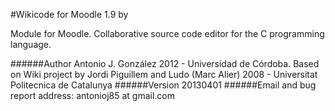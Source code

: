 #Wikicode for Moodle 1.9
by 

Module for Moodle. Collaborative source code editor for the C programming language.

######Author
Antonio J. González 2012 - Universidad de Córdoba. 
Based on Wiki project by Jordi Piguillem and Ludo (Marc Alier) 2008 - Universitat Politecnica de Catalunya
######Version
20130401
######Email and bug report address:
antonioj85 at gmail.com

